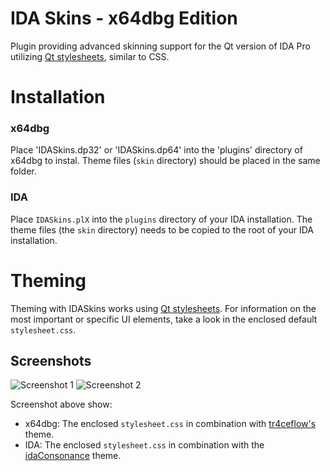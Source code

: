 IDA Skins - x64dbg Edition
=========

Plugin providing advanced skinning support for the Qt version of IDA Pro utilizing [Qt stylesheets](http://qt-project.org/doc/qt-4.7/stylesheet.html), similar to CSS.

# Installation
### x64dbg
Place 'IDASkins.dp32' or 'IDASkins.dp64' into the 'plugins' directory of x64dbg to instal. Theme files (`skin` directory) should be placed in the same folder.

### IDA
Place `IDASkins.plX` into the `plugins` directory of your IDA installation. The theme files (the `skin` directory) needs to be copied to the root of your IDA installation.

# Theming
Theming with IDASkins works using [Qt stylesheets](http://qt-project.org/doc/qt-4.7/stylesheet.html). For information on the most important or specific UI elements, take a look in the enclosed default `stylesheet.css`.

## Screenshots

![Screenshot 1](https://cloud.githubusercontent.com/assets/4228359/7801266/f231e27a-02ef-11e5-827f-9ee551c06caf.png)
![Screenshot 2](https://raw.githubusercontent.com/athre0z/ida-skins/master/media/screenshots/screencap1.png)

Screenshot above show:
- x64dbg: The enclosed `stylesheet.css` in combination with [tr4ceflow's](http://pastebin.com/BYDKkiJX) theme.
- IDA:    The enclosed `stylesheet.css` in combination with the [idaConsonance](https://github.com/eugeneching/ida-consonance) theme.
